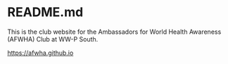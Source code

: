 # README.md
This is the club website for the Ambassadors for World Health Awareness (AFWHA) Club at WW-P South.

https://afwha.github.io
